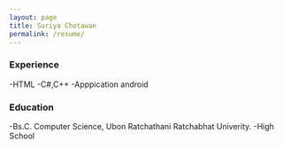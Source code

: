```yaml
---
layout: page
title: Suriya Chotawan
permalink: /resume/
---
```


### Experience
-HTML
-C#,C++
-Apppication android


### Education
-Bs.C. Computer Science, Ubon Ratchathani Ratchabhat Univerity.
-High School


